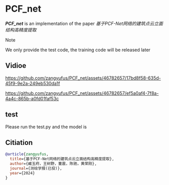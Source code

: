 # PCF_net
**_PCF_net_** is an implementation of the paper _基于PCF-Net网络的建筑点云立面结构高精度提取_

> [!NOTE]
> We only provide the test code, the training code will be released later

## Vidioe

https://github.com/zangyufus/PCF_net/assets/46782657/17bd8f58-635d-45f9-9e2a-249eb530da1f

https://github.com/zangyufus/PCF_net/assets/46782657/ef5a0af4-7f8a-4a4c-865b-a0fd01faf53c

## test
Please run the test.py and the model is 

## Citiation
```bibtex
@article{zangyufus,
  title={基于PCF-Net网络的建筑点云立面结构高精度提取},
  author={臧玉府，王树野，董震，陈驰，黄荣刚},
  journal={测绘学报(已投)},
  year={2024}
}
